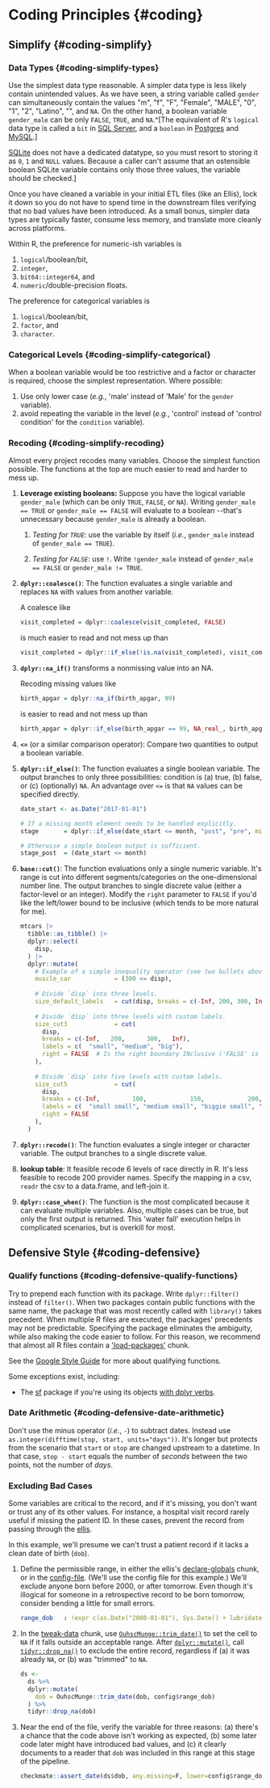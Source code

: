 Coding Principles {#coding}
====================================

Simplify {#coding-simplify}
------------------------------------

### Data Types {#coding-simplify-types}

Use the simplest data type reasonable.  A simpler data type is less likely contain unintended values.  As we have seen, a string variable called `gender` can simultaneously contain the values "m", "f", "F", "Female", "MALE", "0", "1", "2", "Latino", "", and `NA`.  On the other hand, a boolean variable `gender_male` can be only `FALSE`, `TRUE`, and `NA`.^[The equivalent of R's `logical` data type is called a `bit` in [SQL Server](https://docs.microsoft.com/en-us/sql/t-sql/data-types/bit-transact-sql), and a `boolean` in [Postgres](https://www.postgresql.org/docs/current/datatype-boolean.html) and [MySQL](https://dev.mysql.com/doc/refman/8.0/en/boolean-literals.html).]

[SQLite](https://www.sqlite.org/datatype3.html) does not have a dedicated datatype, so you must resort to storing it as `0`, `1` and `NULL` values.  Because a caller can't assume that an ostensible boolean SQLite variable contains only those three values, the variable should be checked.]

Once you have cleaned a variable in your initial ETL files (like an Ellis), lock it down so you do not have to spend time in the downstream files verifying that no bad values have been introduced.  As a small bonus, simpler data types are typically faster, consume less memory, and translate more cleanly across platforms.

Within R, the preference for numeric-ish variables is

1. `logical`/boolean/bit,
1. `integer`,
1. `bit64::integer64`, and
1. `numeric`/double-precision floats.

The preference for categorical variables is

1. `logical`/boolean/bit,
1. `factor`, and
1. `character`.

### Categorical Levels {#coding-simplify-categorical}

When a boolean variable would be too restrictive and a factor or character is required, choose the simplest representation.  Where possible:

1. Use only lower case (*e.g.*, 'male' instead of 'Male' for the `gender` variable).
1. avoid repeating the variable in the level (*e.g.*, 'control' instead of 'control condition' for the `condition` variable).

### Recoding {#coding-simplify-recoding}

Almost every project recodes many variables.  Choose the simplest function possible.  The functions at the top are much easier to read and harder to mess up.

1. **Leverage existing booleans:** Suppose you have the logical variable `gender_male` (which can be only `TRUE`, `FALSE`, or `NA`).  Writing `gender_male == TRUE` or `gender_male == FALSE` will evaluate to a boolean --that's unnecessary because `gender_male` is already a boolean.

    1. *Testing for `TRUE`*: use the variable by itself (*i.e.*, `gender_male` instead of `gender_male == TRUE`).

    1. *Testing for `FALSE`*:  use `!`.  Write `!gender_male` instead of `gender_male == FALSE` or `gender_male != TRUE`.

1. **`dplyr::coalesce()`**: The function evaluates a single variable and replaces `NA` with values from another variable.

    A coalesce like

    ```r
    visit_completed = dplyr::coalesce(visit_completed, FALSE)
    ```

    is much easier to read and not mess up than

    ```r
    visit_completed = dplyr::if_else(!is.na(visit_completed), visit_completed, FALSE)
    ```

1. **`dplyr::na_if()`** transforms a nonmissing value into an NA.

    Recoding missing values like

    ```r
    birth_apgar = dplyr::na_if(birth_apgar, 99)
    ```

    is easier to read and not mess up than

    ```r
    birth_apgar = dplyr::if_else(birth_apgar == 99, NA_real_, birth_apgar)
    ```

1. **`<=`** (or a similar comparison operator): Compare two quantities to output a boolean variable.

1. **`dplyr::if_else()`**:  The function evaluates a single boolean variable.  The output branches to only three possibilities: condition is (a) true, (b) false, or (c) (optionally) `NA`.  An advantage over `<=` is that `NA` values can be specified directly.

    ```r
    date_start <- as.Date("2017-01-01")

    # If a missing month element needs to be handled explicitly.
    stage       = dplyr::if_else(date_start <= month, "post", "pre", missing = "missing-month")

    # Otherwise a simple boolean output is sufficient.
    stage_post  = (date_start <= month)
    ```

1. **`base::cut()`**: The function evaluations only a single numeric variable.  It's range is cut into different segments/categories on the one-dimensional number line.  The output branches to single discrete value (either a factor-level or an integer).  Modify the `right` parameter to `FALSE` if you'd like the left/lower bound to be inclusive (which tends to be more natural for me).

    ```r
    mtcars |> 
      tibble::as_tibble() |> 
      dplyr::select(
        disp,
      ) |> 
      dplyr::mutate(
        # Example of a simple inequality operator (see two bullets above)
        muscle_car            = (300 <= disp),
        
        # Divide `disp` into three levels.
        size_default_labels   = cut(disp, breaks = c(-Inf, 200, 300, Inf), right = F),
        
        # Divide `disp` into three levels with custom labels.
        size_cut3             = cut(
          disp, 
          breaks = c(-Inf,   200,      300,   Inf),
          labels = c(  "small", "medium", "big"),
          right = FALSE  # Is the right boundary INclusive ('FALSE' is an EXclusive boundary)
        ),  
        
        # Divide `disp` into five levels with custom labels.
        size_cut5             = cut(
          disp, 
          breaks = c(-Inf,         100,            150,            200,      300,   Inf),
          labels = c(  "small small", "medium small", "biggie small", "medium", "big"),
          right = FALSE
        ),
      )
    ````

1. **`dplyr::recode()`**: The function evaluates a single integer or character variable.  The output branches to a single discrete value.

1. **lookup table**:  It feasible recode 6 levels of race directly in R.  It's less feasible to recode 200 provider names.  Specify the mapping in a csv, `readr` the csv to a data.frame, and left-join it.

1. **`dplyr::case_when()`**: The function is the most complicated because it can evaluate multiple variables.  Also, multiple cases can be true, but only the first output is returned. This 'water fall' execution helps in complicated scenarios, but is overkill for most.

Defensive Style {#coding-defensive}
------------------------------------

### Qualify functions {#coding-defensive-qualify-functions}

Try to prepend each function with its package.  Write `dplyr::filter()` instead of `filter()`.  When two packages contain public functions with the same name, the package that was most recently called with `library()` takes precedent.  When multiple R files are executed, the packages' precedents may not be predictable.  Specifying the package eliminates the ambiguity, while also making the code easier to follow.  For this reason, we recommend that almost all R files contain a ['load-packages'](#chunk-load-packages) chunk.

See the [Google Style Guide](https://google.github.io/styleguide/Rguide.html#qualifying-namespaces) for more about qualifying functions.

Some exceptions exist, including:

* The [sf](https://r-spatial.github.io/sf/) package if you're using its objects [with dplyr verbs](https://r-spatial.github.io/sf/articles/sf6.html#why-do-dplyr-verbs-not-work-for-sf-objects).

### Date Arithmetic {#coding-defensive-date-arithmetic}

Don't use the minus operator (*i.e.*, `-`) to subtract dates.  Instead use `as.integer(difftime(stop, start, units="days"))`.  It's longer but protects from the scenario that `start` or `stop` are changed upstream to a datetime.  In that case, `stop - start` equals the number of *seconds* between the two points, not the number of *days*.

### Excluding Bad Cases

Some variables are critical to the record, and if it's missing, you don't want or trust any of its other values.  For instance, a hospital visit record rarely useful if missing the patient ID.  In these cases, prevent the record from passing through the [ellis](#pattern-ellis).

In this example, we'll presume we can't trust a patient record if it lacks a clean date of birth (`dob`).

1. Define the permissible range, in either the ellis's [declare-globals](#chunk-declare) chunk, or in the [config-file](#repo-config).  (We'll use the config file for this example.)  We'll exclude anyone born before 2000, or after tomorrow.  Even though it's illogical for someone in a retrospective record to be born tomorrow, consider bending a little for small errors.

    ```yaml
    range_dob   : !expr c(as.Date("2000-01-01"), Sys.Date() + lubridate::days(1))
    ```

1. In the [tweak-data](#chunk-tweak-data) chunk, use [`OuhscMunge::trim_date()`](https://ouhscbbmc.github.io/OuhscMunge/reference/trim.html) to set the cell to `NA` if it falls outside an acceptable range.  After [`dplyr::mutate()`](https://dplyr.tidyverse.org/reference/mutate.html), call [`tidyr::drop_na()`](https://tidyr.tidyverse.org/reference/drop_na.html) to exclude the entire record, regardless if (a) it was already `NA`, or (b) was "trimmed" to `NA`.

    ```r
    ds <-
      ds %>%
      dplyr::mutate(
        dob = OuhscMunge::trim_date(dob, config$range_dob)
      ) %>%
      tidyr::drop_na(dob)
    ```

1. Near the end of the file, verify the variable for three reasons: (a) there's a chance that the code above isn't working as expected, (b) some later code later might have introduced bad values, and (c) it clearly documents to a reader that `dob` was included in this range at this stage of the pipeline.

    ```r
    checkmate::assert_date(ds$dob, any.missing=F, lower=config$range_dob[1], upper=config$range_dob[2])
    ```
